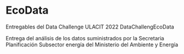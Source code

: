 # EcoData
Entregables del Data Challenge ULACIT 2022
DataChallengEcoData

Entrega del análisis de los datos suministrados por la Secretaria Planificación Subsector energía del Ministerio del Ambiente y Energía
